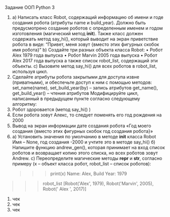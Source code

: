Задание
ООП Python 3
1.	a) Написать класс Robot, содержащий информацию об имени и годе создания робота (атрибуты name и build_year). Должно быть предусмотрено создание роботов с определенным именем и годом изготовления (магический метод __init__). Также класс должен содержать метод say_hi(), который выводит на экран приветствие робота в виде:
“Привет, меня зовут {вместо этих фигурных скобок имя робота}”
b) Создайте три разных объекта класса Robot:
•	Робот Alex 1979 года выпуска
•	Робот Marvin 2005 года выпуска
•	Робот Alex 2017 года выпуска
  	а также список robot_list, содержащий эти объекты.
c) Вызовите метод say_hi() для всех роботов в robot_list, используя цикл.
2.	Сделайте атрибуты робота закрытыми для доступа извне (приватными), и обеспечьте доступ к ним с помощью методов:      set_name(name), set_build_year(by) – запись атрибутов
get_name(), get_build_year() – чтения атрибутов
Модифицируйте цикл, написанный в предыдущем пункте согласно следующему алгоритму:
1.	Робот здоровается (метод say_hi() )
2.	Если робота зовут Алекс, то следует поменять его год рождения на 2000
3.	Вывод на экран информации дате создания робота
  «Год моего создания {вместо этих фигурных скобок год создания робота}»
3.	 a) Установить значения по умолчанию в методе __init__ класса Robot
Имя – None, год создания -2000 и учтите это в методе say_hi()
б) Напишите функцию andrew_gen(), которая принимает на вход список роботов и возвращает копию этого списка, но всех роботов зовут Andrew. 
с) Переопределите магические методы __repr__ и __str__, согласно примеру (x – объект класса робот, robot_list – список роботов):
 		>>> print(x)
Name: Alex, Build Year: 1979
>>> robot_list
[Robot('Alex', 1979), Robot('Marvin', 2005), Robot(' Alex ', 2017)]
1. чек
2. чек
3. чек
